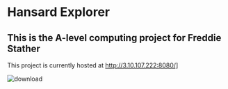 # Hansard Explorer
## This is the A-level computing project for Freddie Stather

This project is currently hosted at http://3.10.107.222:8080/]


![download](https://user-images.githubusercontent.com/61631056/232246551-719501bc-191a-4969-a97b-f5e25524107e.jpg)

